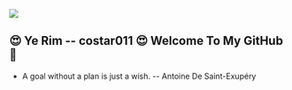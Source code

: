 <img src="https://capsule-render.vercel.app/api?type=slice&color=random&height=300&section=header&text=정예림바보&fontSize=90&fontColor=white" />

## 😍 Ye Rim -- costar011 😍 Welcome To My GitHub 🌟
- A goal without a plan is just a wish. -- Antoine De Saint-Exupéry

